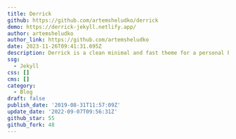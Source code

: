 ```yaml
---
title: Derrick
github: https://github.com/artemsheludko/derrick
demo: https://derrick-jekyll.netlify.app/
author: artemsheludko
author_link: https://github.com/artemsheludko
date: 2023-11-26T09:41:31.695Z
description: Derrick is a clean minimal and fast theme for a personal blog.
ssg:
  - Jekyll
css: []
cms: []
category:
  - Blog
draft: false
publish_date: '2019-08-31T11:57:09Z'
update_date: '2022-09-07T09:56:31Z'
github_star: 55
github_fork: 48
---
```

